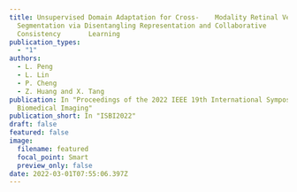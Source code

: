 ```yaml
---
title: Unsupervised Domain Adaptation for Cross-	Modality Retinal Vessel
  Segmentation via Disentangling Representation and Collaborative
  Consistency 		Learning
publication_types:
  - "1"
authors:
  - L. Peng
  - L. Lin
  - P. Cheng
  - Z. Huang and X. Tang
publication: In "Proceedings of the 2022 IEEE 19th International Symposium on
  Biomedical Imaging"
publication_short: In "ISBI2022"
draft: false
featured: false
image:
  filename: featured
  focal_point: Smart
  preview_only: false
date: 2022-03-01T07:55:06.397Z
---
```

